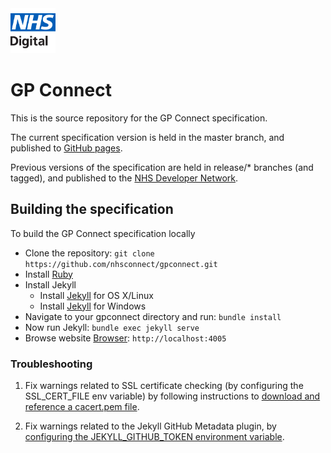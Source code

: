 <img src="images/logo.png" height=72>

# GP Connect

This is the source repository for the GP Connect specification.

The current specification version is held in the master branch, and published to <a href="https://nhsconnect.github.io/gpconnect/">GitHub pages</a>.

Previous versions of the specification are held in release/* branches (and tagged), and published to the <a href="https://developer.nhs.uk/gp-connect-specification-versions/">NHS Developer Network</a>.

## Building the specification

To build the GP Connect specification locally

- Clone the repository: `git clone https://github.com/nhsconnect/gpconnect.git`
- Install [Ruby](https://www.ruby-lang.org/en/documentation/installation/#homebrew)
- Install Jekyll
  - Install [Jekyll](https://jekyllrb.com/docs/installation/) for OS X/Linux
  - Install [Jekyll](https://jekyllrb.com/docs/windows/) for Windows
- Navigate to your gpconnect directory and run: `bundle install`
- Now run Jekyll: `bundle exec jekyll serve`
- Browse website [Browser](http://localhost:4005): `http://localhost:4005`

### Troubleshooting

1) Fix warnings related to SSL certificate checking (by configuring the SSL_CERT_FILE env variable) by following instructions to [download and reference a cacert.pem file](https://gist.github.com/fnichol/867550).

2) Fix warnings related to the Jekyll GitHub Metadata plugin, by [configuring the JEKYLL_GITHUB_TOKEN environment variable](https://github.com/jekyll/github-metadata).
 
